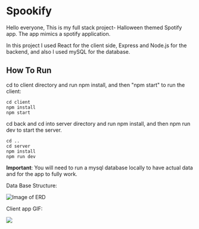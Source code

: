 # Spookify

Hello everyone,
This is my full stack project- Halloween themed Spotify app. The app mimics a spotify application.

In this project I used React for the client side, Express and Node.js for the backend, and also I used mySQL for the database.

## How To Run
cd to client directory and run npm install, and then "npm start" to run the client:
```
cd client
npm install
npm start
```
cd back and cd into server directory and run npm install, and then npm run dev to start the server.
```
cd ..
cd server
npm install
npm run dev
```
**Important**: You will need to run a mysql database locally to have actual data and for the app to fully work.

Data Base Structure:


![Image of ERD](./ReadMeFiles/‪spotify_DrawSQL.png)


Client app GIF: 


![](./ReadMeFiles/spookify.gif)
